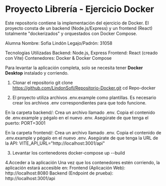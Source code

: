 # Proyecto Librería - Ejercicio Docker

Este repositorio contiene la implementación del ejercicio de Docker. El proyecto consta de un backend (Node.js/Express) y un frontend (React) totalmente "dockerizados" y orquestados con Docker Compose.

Alumna
Nombre: Sofia Lindón 
Legajo/Padrón: 31058

Tecnologías Utilizadas
Backend: Node.js, Express
Frontend: React (creado con Vite)
Contenedores: Docker & Docker Compose

Para levantar la aplicación completa, solo se necesita tener **Docker Desktop** instalado y corriendo.

1. Clonar el repositorio
  git clone https://github.com/LindonSofi/Repositorio-Docker.git
  cd Repo-docker

2. El proyecto utiliza archivos .env.example como plantillas. Es necesario crear los archivos .env correspondientes para que todo funcione. 

En la carpeta backend/:
  Crea un archivo llamado .env.
  Copia el contenido de .env.example y pégalo en el nuevo .env.
  Asegúrate de que tenga el puerto:
  PORT=3001

En la carpeta frontend/:
  Crea un archivo llamado .env.
  Copia el contenido de .env.example y pégalo en el nuevo .env.
  Asegúrate de que tenga la URL de la API:
  VITE_API_URL="http://localhost:3001/api"

3. Levantar los contenedores
   docker-compose up --build

4.Acceder a la aplicación
Una vez que los contenedores estén corriendo, la aplicación estará accesible en:
Frontend (Aplicación Web): http://localhost:8080
Backend (Endpoint de prueba): http://localhost:3001/api

